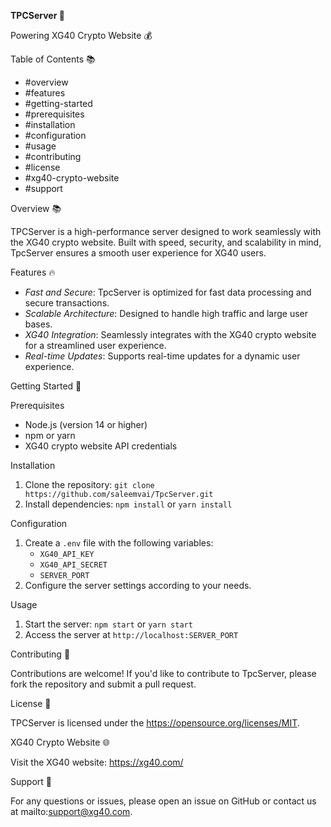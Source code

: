 **TPCServer 🚀**

Powering XG40 Crypto Website 💰

Table of Contents 📚

- #overview
- #features
- #getting-started
- #prerequisites
- #installation
- #configuration
- #usage
- #contributing
- #license
- #xg40-crypto-website
- #support

Overview 📚

TPCServer is a high-performance server designed to work seamlessly with the XG40 crypto website. Built with speed, security, and scalability in mind, TpcServer ensures a smooth user experience for XG40 users.

Features 🔥

- *Fast and Secure*: TpcServer is optimized for fast data processing and secure transactions.
- *Scalable Architecture*: Designed to handle high traffic and large user bases.
- *XG40 Integration*: Seamlessly integrates with the XG40 crypto website for a streamlined user experience.
- *Real-time Updates*: Supports real-time updates for a dynamic user experience.

Getting Started 🚀

Prerequisites
- Node.js (version 14 or higher)
- npm or yarn
- XG40 crypto website API credentials

Installation
1. Clone the repository: `git clone https://github.com/saleemvai/TpcServer.git`
2. Install dependencies: `npm install` or `yarn install`

Configuration
1. Create a `.env` file with the following variables:
    - `XG40_API_KEY`
    - `XG40_API_SECRET`
    - `SERVER_PORT`
2. Configure the server settings according to your needs.

Usage
1. Start the server: `npm start` or `yarn start`
2. Access the server at `http://localhost:SERVER_PORT`

Contributing 🤝

Contributions are welcome! If you'd like to contribute to TpcServer, please fork the repository and submit a pull request.

License 📝

TPCServer is licensed under the https://opensource.org/licenses/MIT.

XG40 Crypto Website 🌐

Visit the XG40 website: https://xg40.com/

Support 🤔

For any questions or issues, please open an issue on GitHub or contact us at mailto:support@xg40.com.
